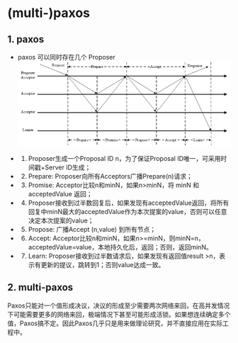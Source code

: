 # (multi-)paxos

## 1. paxos
- paxos 可以同时存在几个 Proposer
![paxos 流程图](../../images/paxos.png)

- 1. Proposer生成一个Proposal ID n，为了保证Proposal ID唯一，可采用时间戳+Server ID生成；
- 2. Prepare: Proposer向所有Acceptors广播Prepare(n)请求；
- 3. Promise: Acceptor比较n和minN，如果n>minN，将 minN 和 acceptedValue 返回；
- 4. Proposer接收到过半数回复后，如果发现有acceptedValue返回，将所有回复中minN最大的acceptedValue作为本次提案的value，否则可以任意决定本次提案的value；
- 5. Propose: 广播Accept (n,value) 到所有节点；
- 6. Accept: Acceptor比较n和minN，如果n>=minN，则minN=n，acceptedValue=value，本地持久化后，返回；否则，返回minN。
- 7. Learn: Proposer接收到过半数请求后，如果发现有返回值result >n，表示有更新的提议，跳转到1；否则value达成一致。

## 2. multi-paxos
Paxos只能对一个值形成决议，决议的形成至少需要两次网络来回，在高并发情况下可能需要更多的网络来回，极端情况下甚至可能形成活锁。如果想连续确定多个值，Paxos搞不定。因此Paxos几乎只是用来做理论研究，并不直接应用在实际工程中。
